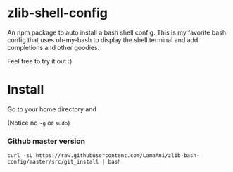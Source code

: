 # zlib-shell-config
An npm package to auto install a bash shell config. This is my favorite bash config that 
uses oh-my-bash to display the shell terminal and add completions and other goodies. 

Feel free to try it out :)

# Install

Go to your home directory and

(Notice no `-g` or `sudo`)

### Github master version

```shell
curl -sL https://raw.githubusercontent.com/LamaAni/zlib-bash-config/master/src/git_install | bash
```
